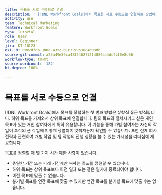 ```yaml
---
title: 목표를 서로 수동으로 연결
description: ' [!DNL Workfront Goals]에서 목표를 서로 수동으로 연결하는 방법에 대해 알아봅니다.'
activity: use
team: Technical Marketing
feature: Workfront Goals
type: Tutorial
role: User
level: Beginner
jira: KT-10123
exl-id: 00e2dfd6-1b6e-4352-b1c7-9953e84d03db
source-git-commit: a25a49e59ca483246271214886ea4dc9c10e8d66
workflow-type: tm+mt
source-wordcount: '182'
ht-degree: 100%

---
```


# 목표를 서로 수동으로 연결

[!DNL Workfront Goals]에서 목표를 정렬하는 첫 번째 방법은 상향식 접근 방식입니다. 하위 목표를 가져와서 상위 목표에 연결합니다. 팀의 목표와 일치시키고 싶은 개인 목표가 있는 개인 참여자에게 특히 유용합니다. 이 기능을 통해 개별 참여자는 자신의 작업이 조직의 큰 작업에 어떻게 정렬되어 맞춰지는지 확인할 수 있습니다. 또한 전체 회사 전략과 관련하여 개별 작업 및 팀 작업의 진행 상황을 볼 수 있는 가시성을 리더십에 제공합니다.

목표를 정렬할 때 몇 가지 시간 제한 사항이 있습니다.

* 동일한 기간 또는 미래 기간에만 속하는 목표를 정렬할 수 있습니다.
* 하위 목표는 상위 목표보다 이전 일자 또는 같은 일자에 종료되어야 합니다.
* 이전 목표에 맞출 수 없습니다.
* 분기별 목표를 연간 목표에 맞출 수 있지만 연간 목표를 분기별 목표에 맞출 수는 없습니다.
